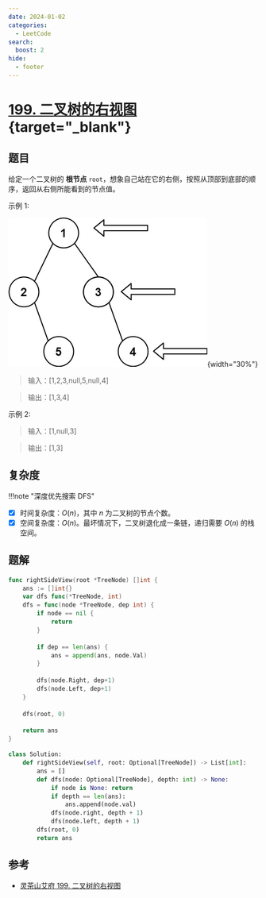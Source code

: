 ```yaml
---
date: 2024-01-02
categories:
  - LeetCode
search:
  boost: 2
hide:
  - footer
---
```


# [199. 二叉树的右视图](https://leetcode.cn/problems/binary-tree-right-side-view){target="_blank"}

## 题目

给定一个二叉树的 **根节点** `root`，想象自己站在它的右侧，按照从顶部到底部的顺序，返回从右侧所能看到的节点值。

示例 1:

![](../assets/img/leetcode/199.jpeg){width="30%"}

> 输入：[1,2,3,null,5,null,4]

> 输出：[1,3,4]

示例 2:

> 输入：[1,null,3]

> 输出：[1,3]

## 复杂度

!!!note "深度优先搜索 DFS"

- [x] 时间复杂度：$O(n)$，其中 $n$ 为二叉树的节点个数。
- [x] 空间复杂度：$O(n)$。最坏情况下，二叉树退化成一条链，递归需要 $O(n)$ 的栈空间。

## 题解

```go title="Go"
func rightSideView(root *TreeNode) []int {
    ans := []int{}
    var dfs func(*TreeNode, int)
    dfs = func(node *TreeNode, dep int) {
        if node == nil {
            return
        }

        if dep == len(ans) {
            ans = append(ans, node.Val)
        }

        dfs(node.Right, dep+1)
        dfs(node.Left, dep+1)
    }

    dfs(root, 0)

    return ans
}
```

```python title="Python"
class Solution:
    def rightSideView(self, root: Optional[TreeNode]) -> List[int]:
        ans = []
        def dfs(node: Optional[TreeNode], depth: int) -> None:
            if node is None: return
            if depth == len(ans):
                ans.append(node.val)
            dfs(node.right, depth + 1)
            dfs(node.left, depth + 1)
        dfs(root, 0)
        return ans

```

## 参考
- [灵茶山艾府 199. 二叉树的右视图](https://leetcode.cn/problems/binary-tree-right-side-view/solutions/2015061/ru-he-ling-huo-yun-yong-di-gui-lai-kan-s-r1nc/)
